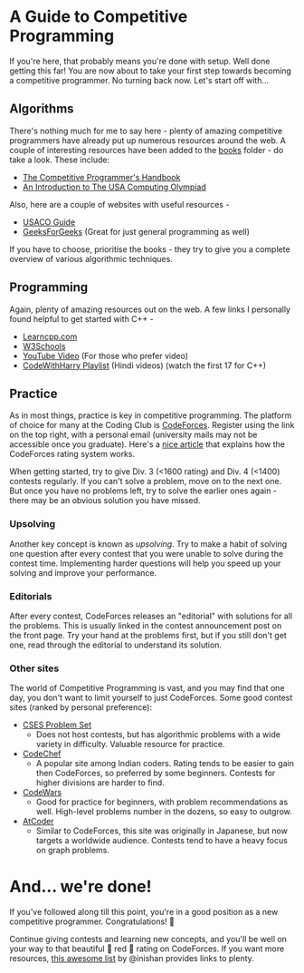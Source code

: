# A Guide to Competitive Programming

If you're here, that probably means you're done with setup. Well done getting this far! You are now about to take your first step towards becoming a competitive programmer. No turning back now. Let's start off with...

Algorithms
----------

There's nothing much for me to say here - plenty of amazing competitive programmers have already put up numerous resources around the web. A couple of interesting resources have been added to the [books](books/) folder - do take a look. These include:
- [The Competitive Programmer's Handbook](books/Competitive%20Programmer’s%20Handbook.pdf)
- [An Introduction to The USA Computing Olympiad](books/An%20Introduction%20to%20The%20USA%20Computing%20Olympiad.pdf)

Also, here are a couple of websites with useful resources -
- [USACO Guide](https://usaco.guide)
- [GeeksForGeeks](https://geeksforgeeks.org) (Great for just general programming as well)

If you have to choose, prioritise the books - they try to give you a complete overview of various algorithmic techniques.

Programming
-----------

Again, plenty of amazing resources out on the web. A few links I personally found helpful to get started with C++ -
- [Learncpp.com](https://www.learncpp.com/)
- [W3Schools](https://www.w3schools.com/cpp/)
- [YouTube Video](https://www.youtube.com/watch?v=ZzaPdXTrSb8) (For those who prefer video)
- [CodeWithHarry Playlist](https://youtube.com/playlist?list=PLu0W_9lII9agpFUAlPFe_VNSlXW5uE0YL&feature=shared) (Hindi videos) (watch the first 17 for C++)

Practice
--------

As in most things, practice is key in competitive programming. The platform of choice for many at the Coding Club is [CodeForces](https://codeforces.com). Register using the link on the top right, with a personal email (university mails may not be accessible once you graduate). Here's a [nice article](https://codeforces.com/blog/entry/68288) that explains how the CodeForces rating system works.

When getting started, try to give Div. 3 (<1600 rating) and Div. 4 (<1400) contests regularly. If you can't solve a problem, move on to the next one. But once you have no problems left, try to solve the earlier ones again - there may be an obvious solution you have missed.

### Upsolving

Another key concept is known as _upsolving_. Try to make a habit of solving one question after every contest that you were unable to solve during the contest time. Implementing harder questions will help you speed up your solving and improve your performance. 

### Editorials

After every contest, CodeForces releases an "editorial" with solutions for all the problems. This is usually linked in the contest announcement post on the front page. Try your hand at the problems first, but if you still don't get one, read through the editorial to understand its solution.

### Other sites

The world of Competitive Programming is vast, and you may find that one day, you don't want to limit yourself to just CodeForces. Some good contest sites (ranked by personal preference):

- [CSES Problem Set](https://cses.fi/problemset/)
    - Does not host contests, but has algorithmic problems with a wide variety in difficulty. Valuable resource for practice.
- [CodeChef](https://www.codechef.com)
    - A popular site among Indian coders. Rating tends to be easier to gain then CodeForces, so preferred by some beginners. Contests for higher divisions are harder to find.
- [CodeWars](https://www.codewars.com)
    - Good for practice for beginners, with problem recommendations as well. High-level problems number in the dozens, so easy to outgrow.
- [AtCoder](https://atcoder.jp)
    - Similar to CodeForces, this site was originally in Japanese, but now targets a worldwide audience. Contests tend to have a heavy focus on graph problems.

# And... we're done!

If you've followed along till this point, you're in a good position as a new competitive programmer.  Congratulations! 🎉

Continue giving contests and learning new concepts, and you'll be well on your way to that beautiful  🔴 red 🔴 rating on CodeForces. If you want more resources, [this awesome list](https://github.com/lnishan/awesome-competitive-programming) by @inishan provides links to plenty.